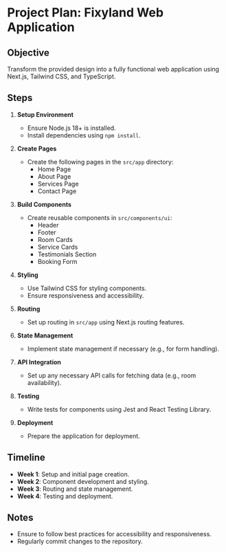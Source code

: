 # Project Plan: Fixyland Web Application

## Objective
Transform the provided design into a fully functional web application using Next.js, Tailwind CSS, and TypeScript.

## Steps

1. **Setup Environment**
   - Ensure Node.js 18+ is installed.
   - Install dependencies using `npm install`.

2. **Create Pages**
   - Create the following pages in the `src/app` directory:
     - Home Page
     - About Page
     - Services Page
     - Contact Page

3. **Build Components**
   - Create reusable components in `src/components/ui`:
     - Header
     - Footer
     - Room Cards
     - Service Cards
     - Testimonials Section
     - Booking Form

4. **Styling**
   - Use Tailwind CSS for styling components.
   - Ensure responsiveness and accessibility.

5. **Routing**
   - Set up routing in `src/app` using Next.js routing features.

6. **State Management**
   - Implement state management if necessary (e.g., for form handling).

7. **API Integration**
   - Set up any necessary API calls for fetching data (e.g., room availability).

8. **Testing**
   - Write tests for components using Jest and React Testing Library.

9. **Deployment**
   - Prepare the application for deployment.

## Timeline
- **Week 1**: Setup and initial page creation.
- **Week 2**: Component development and styling.
- **Week 3**: Routing and state management.
- **Week 4**: Testing and deployment.

## Notes
- Ensure to follow best practices for accessibility and responsiveness.
- Regularly commit changes to the repository.
